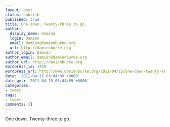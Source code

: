 ```yaml
---
layout: post
status: publish
published: true
title: One down. Twenty-three to go.
author:
  display_name: Damien
  login: Damien
  email: damien@damienburke.org
  url: http://damienburke.org
author_login: Damien
author_email: damien@damienburke.org
author_url: http://damienburke.org
wordpress_id: 1450
wordpress_url: http://www.damienburke.org/2011/04/15/one-down-twenty-three-to-go/
date: '2011-04-15 03:04:09 +0000'
date_gmt: '2011-04-15 08:04:09 +0000'
categories:
- tweet
tags:
- tweet
comments: []
---
```

<p>One down. Twenty-three to go.</p>
